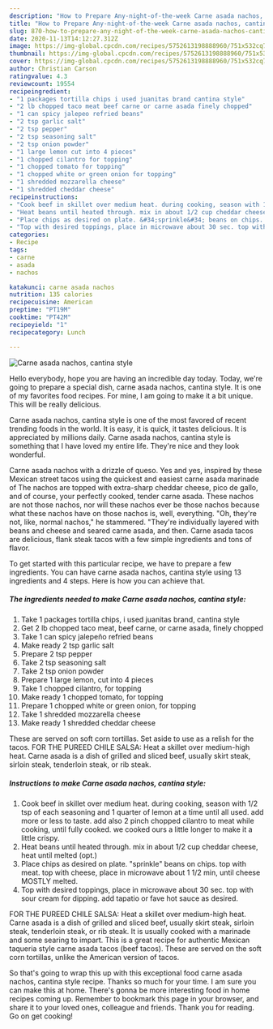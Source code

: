 ```yaml
---
description: "How to Prepare Any-night-of-the-week Carne asada nachos, cantina style"
title: "How to Prepare Any-night-of-the-week Carne asada nachos, cantina style"
slug: 870-how-to-prepare-any-night-of-the-week-carne-asada-nachos-cantina-style
date: 2020-11-13T14:12:27.312Z
image: https://img-global.cpcdn.com/recipes/5752613198888960/751x532cq70/carne-asada-nachos-cantina-style-recipe-main-photo.jpg
thumbnail: https://img-global.cpcdn.com/recipes/5752613198888960/751x532cq70/carne-asada-nachos-cantina-style-recipe-main-photo.jpg
cover: https://img-global.cpcdn.com/recipes/5752613198888960/751x532cq70/carne-asada-nachos-cantina-style-recipe-main-photo.jpg
author: Christian Carson
ratingvalue: 4.3
reviewcount: 19554
recipeingredient:
- "1 packages tortilla chips i used juanitas brand cantina style"
- "2 lb chopped taco meat beef carne or carne asada finely chopped"
- "1 can spicy jalepeo refried beans"
- "2 tsp garlic salt"
- "2 tsp pepper"
- "2 tsp seasoning salt"
- "2 tsp onion powder"
- "1 large lemon cut into 4 pieces"
- "1 chopped cilantro for topping"
- "1 chopped tomato for topping"
- "1 chopped white or green onion for topping"
- "1 shredded mozzarella cheese"
- "1 shredded cheddar cheese"
recipeinstructions:
- "Cook beef in skillet over medium heat. during cooking, season with 1/2 tsp of each seasoning and 1 quarter of lemon at a time until all used. add more or less to taste. add also 2 pinch chopped cilantro to meat while cooking, until fully cooked. we cooked ours a little longer to make it a little crispy."
- "Heat beans until heated through. mix in about 1/2 cup cheddar cheese, heat until melted (opt.)"
- "Place chips as desired on plate. &#34;sprinkle&#34; beans on chips. top with meat. top with cheese, place in microwave about 1 1/2 min, until cheese MOSTLY melted."
- "Top with desired toppings, place in microwave about 30 sec. top with sour cream for dipping. add tapatio or fave hot sauce as desired."
categories:
- Recipe
tags:
- carne
- asada
- nachos

katakunci: carne asada nachos 
nutrition: 135 calories
recipecuisine: American
preptime: "PT19M"
cooktime: "PT42M"
recipeyield: "1"
recipecategory: Lunch

---
```



![Carne asada nachos, cantina style](https://img-global.cpcdn.com/recipes/5752613198888960/751x532cq70/carne-asada-nachos-cantina-style-recipe-main-photo.jpg)

Hello everybody, hope you are having an incredible day today. Today, we're going to prepare a special dish, carne asada nachos, cantina style. It is one of my favorites food recipes. For mine, I am going to make it a bit unique. This will be really delicious.

Carne asada nachos, cantina style is one of the most favored of recent trending foods in the world. It is easy, it is quick, it tastes delicious. It is appreciated by millions daily. Carne asada nachos, cantina style is something that I have loved my entire life. They're nice and they look wonderful.

Carne asada nachos with a drizzle of queso. Yes and yes, inspired by these Mexican street tacos using the quickest and easiest carne asada marinade of The nachos are topped with extra-sharp cheddar cheese, pico de gallo, and of course, your perfectly cooked, tender carne asada. These nachos are not those nachos, nor will these nachos ever be those nachos because what these nachos have on those nachos is, well, everything. &#34;Oh, they&#39;re not, like, normal nachos,&#34; he stammered. &#34;They&#39;re individually layered with beans and cheese and seared carne asada, and then. Carne asada tacos are delicious, flank steak tacos with a few simple ingredients and tons of flavor.


To get started with this particular recipe, we have to prepare a few ingredients. You can have carne asada nachos, cantina style using 13 ingredients and 4 steps. Here is how you can achieve that.

<!--inarticleads1-->

##### The ingredients needed to make Carne asada nachos, cantina style:

1. Take 1 packages tortilla chips, i used juanitas brand, cantina style
1. Get 2 lb chopped taco meat, beef carne, or carne asada, finely chopped
1. Take 1 can spicy jalepeño refried beans
1. Make ready 2 tsp garlic salt
1. Prepare 2 tsp pepper
1. Take 2 tsp seasoning salt
1. Take 2 tsp onion powder
1. Prepare 1 large lemon, cut into 4 pieces
1. Take 1 chopped cilantro, for topping
1. Make ready 1 chopped tomato, for topping
1. Prepare 1 chopped white or green onion, for topping
1. Take 1 shredded mozzarella cheese
1. Make ready 1 shredded cheddar cheese


These are served on soft corn tortillas. Set aside to use as a relish for the tacos. FOR THE PUREED CHILE SALSA: Heat a skillet over medium-high heat. Carne asada is a dish of grilled and sliced beef, usually skirt steak, sirloin steak, tenderloin steak, or rib steak. 

<!--inarticleads2-->

##### Instructions to make Carne asada nachos, cantina style:

1. Cook beef in skillet over medium heat. during cooking, season with 1/2 tsp of each seasoning and 1 quarter of lemon at a time until all used. add more or less to taste. add also 2 pinch chopped cilantro to meat while cooking, until fully cooked. we cooked ours a little longer to make it a little crispy.
1. Heat beans until heated through. mix in about 1/2 cup cheddar cheese, heat until melted (opt.)
1. Place chips as desired on plate. &#34;sprinkle&#34; beans on chips. top with meat. top with cheese, place in microwave about 1 1/2 min, until cheese MOSTLY melted.
1. Top with desired toppings, place in microwave about 30 sec. top with sour cream for dipping. add tapatio or fave hot sauce as desired.


FOR THE PUREED CHILE SALSA: Heat a skillet over medium-high heat. Carne asada is a dish of grilled and sliced beef, usually skirt steak, sirloin steak, tenderloin steak, or rib steak. It is usually cooked with a marinade and some searing to impart. This is a great recipe for authentic Mexican taqueria style carne asada tacos (beef tacos). These are served on the soft corn tortillas, unlike the American version of tacos. 

So that's going to wrap this up with this exceptional food carne asada nachos, cantina style recipe. Thanks so much for your time. I am sure you can make this at home. There's gonna be more interesting food in home recipes coming up. Remember to bookmark this page in your browser, and share it to your loved ones, colleague and friends. Thank you for reading. Go on get cooking!
